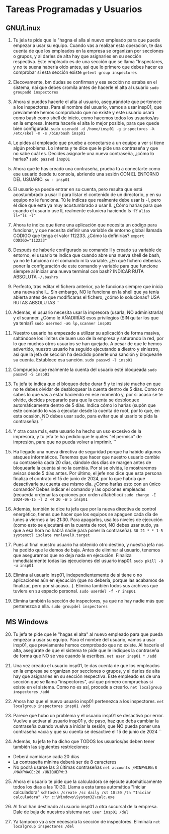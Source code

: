 # Tareas Programadas y Usuarios
## GNU/Linux
1. Tu jela te pide que le "hagna el alla al nuevo empleado para que puede empezar a usar su equipo. Cuando vas a realizar esta operación, te das cuenta de que los empleados en la empresa se organizan por secciones o grupos, y al darles de alta hay que asignarles en su sección respectiva. Este empleado es de una sección que se llama "Inspectares, y no te suena haberla oido antes, asi que lo primero que debes hacer es comprobar si esta sección existe `getent group inspectores`

2. Elecovamente, bm dudas se confirman y esa sección no estaba en el sistema, nai que debes cromila antes de hacerle el alta al usuario `sudo groupadd inspectores`

3. Ahora sí puedes hacerle el alta al usuario, asegurándote que pertenece a los inspectores. Para el nombre del usuario, vamos a usar insp01, que previamente hemos comprobado que no existe y este usuario usará como bash como shell de inicio, como hacemos todos los usuarios/as en la empresa. Intenta hacerle el alta lo mejor posible, para que quede bien configurada. `sudo useradd -d /home/insp01 -g inspectores -k /etc/skel -m -s /bin/bash insp01`

4. Le pides al empleado que pruebe a conectarse a un equipo a ver si tiene algún problema. Lo intenta y te dice que le pide una contraseña y que no sabe cuál es. Decides asignarle una nueva contraseña, ¿cómo lo harías? `sudo passwd insp01`

5. Ahora que le has creado una contraseña, prueba tú a conectarte como ese usuario desde tu consola, abriendo una sesión CON EL ENTORNO DEL USUARIO. `su - insp01`

6. El usuario ya puede entrar en su cuenta, pero resulta que está acostumbrado a usar ll para listar el contenido de un directorio, y en su equipo no le funciona. Tú le indicas que realmente debe usar ls -l, pero él dice que está ya muy acostumbrado a usar ll. ¿Cómo harías para que cuando el usuario use ll, realmente estuviera haciendo ls -l? `alias ll="ls -l"`

7. Ahora te indica que tiene una aplicación que necesita un código para funcionar, y que necesita definir una variable de entorno global llamada CODIGO que tenga el valor 112233. ¿Cómo la definirías? `export CODIGO="112233"`

8. Después de haberle configurado su comando ll y creado su variable de entorno, el usuario te indica que cuando abre una nueva shell de bash, ya no le funciona ni el comando ni la variable. ¿En qué fichero deberías poner la configuración de este comando y variable para que funcione siempre al iniciar una nueva terminal con bash? INDICAR RUTA ABSOLUTA `-/.bashrs`

9. Perfecto, tras editar el fichero anterior, ya le funciona siempre que inicia una nueva shell... Sin embargo, NO le funciona en la shell que ya tenía abierta antes de que modificaras el fichero, ¿cómo lo solucionas? USA RUTAS ABSOLUTAS ``

10. Además, el usuario necesita usar la impresora (usarla, NO administrarla) y el scanner. ¿Cómo le AÑADIRÍAS esos privilegios (SIN quitar los que ya tenía)? `sudo usermod -aG lp,scanner insp01`

11. Nuestro usuario ha empezado a utilizar su aplicación de forma masiva, saltándose los límites de buen uso de la empresa y saturando la red, por lo que muchos otros usuarios se han quejado. A pesar de que le hemos advertido, nuestro usuario ha seguido ejecutando a diestro y siniestro, así que la jefa de sección ha decidido ponerle una sanción y bloquearle su cuenta. Establece esa sanción. `sudo passwd -l insp01`

12. Comprueba que realmente la cuenta del usuario esté bloqueada `sudo passwd -S insp01`

13. Tu jefa te indica que el bloqueo debe durar 5 y te insiste mucho en que no te debes olvidar de desbloquear la cuenta dentro de 5 días. Como no sabes lo que vas a estar haciendo en ese momento y, por si acaso se te olvide, decides prepararlo para que la cuenta se desbloquee automáticamente dentro de 5 días. Indica cómo lo harías (supón que este comando lo vas a ejecutar desde la cuenta de root, por lo que, en esta ocasión, NO debes usar sudo, para evitar que al usarlo te pida la contraseña). ``

14. Y otra cosa más, este usuario ha hecho un uso excesivo de la impresora, y tu jefa te ha pedido que le quites "el permiso" de impresión, para que no pueda volver a imprimir. ``

15. Ha llegado una nueva directiva de seguridad porque ha habido algunos ataques informáticos. Tenemos que hacer que nuestro usuario cambie su contraseña cada 20 días, dándole dos días de margen antes de bloquearle la cuenta si no la cambia. Por si se olvida, le mostraremos avisos desde 5 días antes. Por último, el jefe nos dice que esta persona finaliza el contrato el 15 de junio de 2024, por lo que habría que desactivarle su cuenta ese mismo día. ¿Cómo harías esto con un único comando? Debes indicar el comando y las opciones empleadas (recuerda ordenar las opciones por orden alfabético) `sudo change -E 2024-06-15 -l 2 -M 20 -W 5 insp01`

16. Además, también te dice tu jefa que por la nueva directiva de control energético, tienes que hacer que los equipos se apaguen cada día de lunes a viernes a las 21:30. Para apagarlos, usa los niveles de ejecución (como esto se ejecutará en la cuenta de root, NO debes usar sudo, ya que a esa hora no habrá nadie para poner la contraseña). `30 21 * * 1-5 systemctl isolate runlevel0.target`

17. Pues al final nuestro usuario ha obtenido otro destino, y nuestra jefa nos ha pedido que le demos de baja. Antes de eliminar al usuario, tenemos que asegurarnos que no deja nada en ejecución. Finaliza inmediatamente todas las ejecuciones del usuario insp01. `sudo pkill -9 -u insp01`

18. Elimina al usuario insp01, independientemente de si tiene o no aplicaciones aún en ejecución (que no debería, porque las acabamos de finalizar, pero por si acaso...). Elimina también todos sus archivos que tuviera en su espacio personal. `sudo userdel -f -r insp01`

19. Elimina también la sección de inspectores, ya que no hay nadie más que pertenezca a ella. `sudo groupdel inspectores`

## MS Windows
20. Tu jefa te pide que le "hagas el alta" al nuevo empleado para que pueda empezar a usar su equipo. Para el nombre del usuario, vamos a usar insp01, que previamente hemos comprobado que no existe. Al hacerle el alta, asegúrate de que el sistema te pide que le indiques la contraseña de forma que NO se vea cuando la escribes. `net user insp01 * /add`

21. Una vez creado el usuario insp01, te das cuenta de que los empleados en la empresa se organizan por secciones o grupos, y al darles de alta hay que asignarles en su sección respectiva. Este empleado es de una sección que se llama "inspectores", así que primero compruebas si existe en el sistema. Como no es así, procede a crearlo. `net localgroup inspectores /add`

22. Ahora haz que el nuevo usuario insp01 pertenezca a los inspectores. `net localgroup inspectores insp01 /add`

23. Parece que hubo un problema y el usuario insp01 se desactivó por error. Vuelve a activar al usuario insp01 y, de paso, haz que deba cambiar la contraseña cuando vuelva a iniciar la sesión, que NO pueda poner una contraseña vacía y que su cuenta se desactive el 15 de junio de 2024 ``

24. Además, tu jefa te ha dicho que TODOS los usuarios/as deben tener también las siguientes restricciones:
- Deberá cambiarse cada 20 días
- La contraseña mínima deberá ser de 8 caracteres
- No podrá usarse las 3 últimas contraseñas
`net accounts /MINPWLEN:8 /MAXPWAGE:20 /UNIQUEPW:3`

25. Ahora el usuario te pide que la calculadora se ejecute automáticamente todos los días a las 10:30. Llama a esta tarea automática "Iniciar calculadora" `schtasks /create /sc daily /st 10:30 /tn "Iniciar calculadora" /tr c:\Windows\System32\calc.exe`

26. Al final han destinado al usuario insp01 a otra sucursal de la empresa. Dale de baja de nuestros sistema `net user insp01 /del`

27. Ya tampoco va a ser necesaria la sección de inspectores. Elimínala `net localgroup inspectores /del`